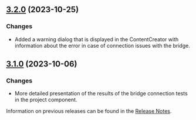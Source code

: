 ## [3.2.0](https://github.com/e-Spirit/fcecom-fsm/compare/v3.1.0...v3.2.0) (2023-10-25)
 
### Changes

* Added a warning dialog that is displayed in the ContentCreator with information about the error in case of connection issues with the bridge.

## [3.1.0](https://github.com/e-Spirit/fcecom-fsm/compare/v3.0.0...v3.1.0) (2023-10-06)
 
### Changes

* More detailed presentation of the results of the bridge connection tests in the project component.

Information on previous releases can be found in the [Release Notes](https://docs.e-spirit.com/ecom/fsconnect-com/FirstSpirit_Connect_for_Commerce_Releasenotes_EN.html).